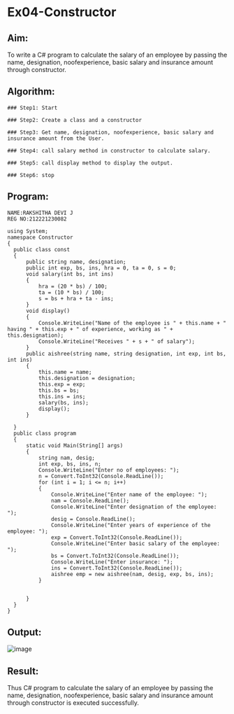 # Ex04-Constructor
## Aim:
 To write a C# program to calculate the salary of an employee by passing the name, designation, noofexperience, basic salary and insurance amount through constructor.
 
 ## Algorithm:
 ```
 ### Step1: Start

### Step2: Create a class and a constructor

### Step3: Get name, designation, noofexperience, basic salary and insurance amount from the User.

### Step4: call salary method in constructor to calculate salary.

### Step5: call display method to display the output.

### Step6: stop
```
 
 
 
 ## Program:
 ```
 NAME:RAKSHITHA DEVI J
 REG NO:212221230082
 ```
 ```
 using System;
namespace Constructor
{
   public class const
   {
       public string name, designation;
       public int exp, bs, ins, hra = 0, ta = 0, s = 0;
       void salary(int bs, int ins)
       {
           hra = (20 * bs) / 100;
           ta = (10 * bs) / 100;
           s = bs + hra + ta - ins;
       }
       void display()
       {
           Console.WriteLine("Name of the employee is " + this.name + " having " + this.exp + " of experience, working as " + this.designation);
           Console.WriteLine("Receives " + s + " of salary");
       }
       public aishree(string name, string designation, int exp, int bs, int ins)
       {
           this.name = name;
           this.designation = designation;
           this.exp = exp;
           this.bs = bs;
           this.ins = ins;
           salary(bs, ins);
           display();
       }

   }
   public class program
   {
       static void Main(String[] args)
       {
           string nam, desig;
           int exp, bs, ins, n;
           Console.WriteLine("Enter no of employees: ");
           n = Convert.ToInt32(Console.ReadLine());
           for (int i = 1; i <= n; i++)
           {
               Console.WriteLine("Enter name of the employee: ");
               nam = Console.ReadLine();
               Console.WriteLine("Enter designation of the employee: ");
               desig = Console.ReadLine();
               Console.WriteLine("Enter years of experience of the employee: ");
               exp = Convert.ToInt32(Console.ReadLine());
               Console.WriteLine("Enter basic salary of the employee: ");
               bs = Convert.ToInt32(Console.ReadLine());
               Console.WriteLine("Enter insurance: ");
               ins = Convert.ToInt32(Console.ReadLine());
               aishree emp = new aishree(nam, desig, exp, bs, ins);
           }


       }
   }
}
```
 
 ## Output:
 ![image](https://user-images.githubusercontent.com/94165326/229769499-12805673-810d-4604-b38b-9708d8cd9bf1.png)

 
 ## Result:
 Thus C# program to calculate the salary of an employee by passing the name, designation, noofexperience, basic salary and insurance amount through constructor is executed successfully.
